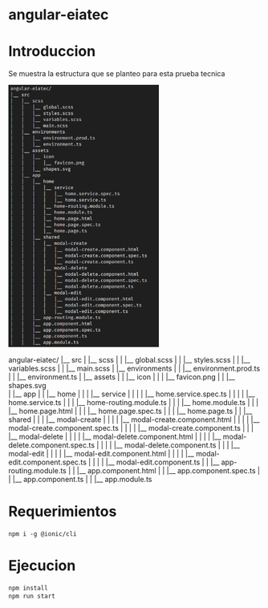 # angular-eiatec

# Introduccion

Se muestra la estructura que se planteo para esta prueba tecnica

<img
  src="./src/assets/estructura.png"
  alt="Alt text"
  title="Optional title"
  style="display: inline-block; margin: 0 auto; max-width: 300px">

angular-eiatec/
|__ src
|	|__ scss
|	|   |__ global.scss
|	|	|__ styles.scss
|	|	|__ variables.scss
|	|	|__ main.scss
|	|__ environments
|	|	|__ environment.prod.ts
|	|	|__ environment.ts
|	|__ assets
|	|	|__ icon
|   |   |   |__ favicon.png
|   |   |__ shapes.svg    
|	|__ app
|	|	|__ home
|   |   |   |__ service
|   |   |   |   |__ home.service.spec.ts
|   |   |   |   |__ home.service.ts
|   |   |   |__ home-routing.module.ts
|   |   |   |__ home.module.ts
|   |   |   |__ home.page.html
|   |   |   |__ home.page.spec.ts
|   |   |   |__ home.page.ts
|	|	|__ shared
|   |   |   |__ modal-create
|   |   |   |   |__ modal-create.component.html
|   |   |   |   |__ modal-create.component.spec.ts
|   |   |   |   |__ modal-create.component.ts
|   |   |   |__ modal-delete
|   |   |   |   |__ modal-delete.component.html
|   |   |   |   |__ modal-delete.component.spec.ts
|   |   |   |   |__ modal-delete.component.ts
|   |   |   |__ modal-edit
|   |   |   |   |__ modal-edit.component.html
|   |   |   |   |__ modal-edit.component.spec.ts
|   |   |   |   |__ modal-edit.component.ts
|	|	|__ app-routing.module.ts
|	|	|__ app.component.html
|	|	|__ app.component.spec.ts
|	|	|__ app.component.ts
|	|	|__ app.module.ts


# Requerimientos

```
npm i -g @ionic/cli
```
# Ejecucion

```
npm install
npm run start
```
